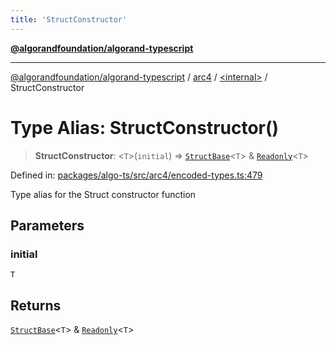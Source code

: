 ```yaml
---
title: 'StructConstructor'
---
```


[**@algorandfoundation/algorand-typescript**](../../../README.md)

---

[@algorandfoundation/algorand-typescript](../../../README.md) / [arc4](../../README.md) / [\<internal\>](../README.md) / StructConstructor

# Type Alias: StructConstructor()

> **StructConstructor**: \<`T`\>(`initial`) => [`StructBase`](../classes/StructBase.md)\<`T`\> & [`Readonly`](Readonly.md)\<`T`\>

Defined in: [packages/algo-ts/src/arc4/encoded-types.ts:479](https://github.com/algorandfoundation/puya-ts/blob/main/packages/algo-ts/src/arc4/encoded-types.ts#L479)

Type alias for the Struct constructor function

## Parameters

### initial

`T`

## Returns

[`StructBase`](../classes/StructBase.md)\<`T`\> & [`Readonly`](Readonly.md)\<`T`\>
